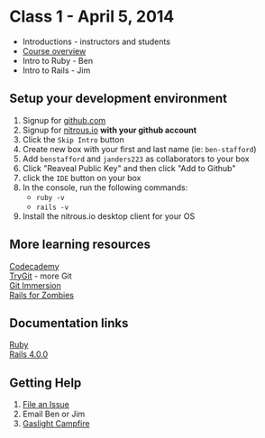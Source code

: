 # Class 1 - April 5, 2014

* Introductions - instructors and students
* [Course overview](./course_overview.md)
* Intro to Ruby - Ben
* Intro to Rails - Jim

## Setup your development environment

  1. Signup for [github.com](http://github.com)
  2. Signup for [nitrous.io](http://nitrous.io) **with your github account**
  3. Click the `Skip Intro` button
  4. Create new box with your first and last name (ie: `ben-stafford`)
  5. Add `benstafford` and `janders223` as collaborators to your box
  6. Click "Reaveal Public Key" and then click "Add to Github"
  7. click the `IDE` button on your box
  8. In the console, run the following commands:
	 - `ruby -v`
	 - `rails -v`
  9. Install the nitrous.io desktop client for your OS

## More learning resources
[Codecademy](http://www.codecademy.com/tracks/ruby)  
[TryGit](http://try.github.io/) - more Git  
[Git Immersion](http://gitimmersion.com/)  
[Rails for Zombies](http://railsforzombies.org/)  

## Documentation links
[Ruby](http://ruby-doc.org)  
[Rails 4.0.0](http://api.rubyonrails.org)

## Getting Help

 1. [File an Issue](https://github.com/qcmerge/intro-to-rails/issues)
 2. Email Ben or Jim
 3. [Gaslight Campfire](https://gaslightsoftware.campfirenow.com/3bec7)

